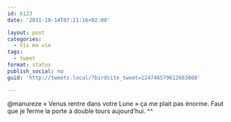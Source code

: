 ```yaml
---
id: 6123
date: '2011-10-14T07:21:16+02:00'

layout: post
categories:
  - Vis ma vie
tags:
  - tweet
format: status
publish_social: no
guid: 'http://tweets.local/?birdsite_tweet=124746579612663808'

---
```


@manureze « Venus rentre dans votre Lune » ça me plait pas énorme. Faut que je ferme la porte à double tours aujourd’hui. ^^
